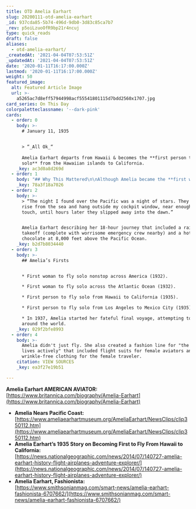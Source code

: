 ```yaml
---
title: OTD Amelia Earhart
slug: 20200111-otd-amelia-earhart
_id: 937cda85-5b74-496d-9db0-3d83c85ca7b7
_rev: p5oiLzuoOfR9bp21r4ncuj
type: quick_reads
draft: false
aliases:
  - otd-amelia-earhart/
_createdAt: '2021-04-04T07:53:51Z'
_updatedAt: '2021-04-04T07:53:51Z'
date: '2020-01-11T16:17:00.000Z'
lastmod: '2020-01-11T16:17:00.000Z'
weight: 50
featured_image:
  alt: Featured Article Image
  url: >-
    a5265ac7d8eff57944998acf55541801115d7bdd2560x1707.jpg
card_series: On This Day
colorpaletteclassname: '--dark-pink'
cards:
  - order: 0
    body: >-
      # January 11, 1935


      > “_All Ok_“  
        
      Amelia Earhart departs from Hawaii & becomes the **first person to fly
      solo** from the Hawaiian islands to California.
    _key: ac3d0a8d269d
  - order: 1
    body: "## Why This Mattered\n\nAlthough Amelia became the **first woman to fly solo across the Atlantic just year’s earlier,\_**becoming\_the **first person** to fly solo from Honolulu to Oakland, CA was arguably a far greater accomplishment.\n\nIt’s a longer trip, with more time over the water, and greater risk to the pilot."
    _key: 78a3f18a7026
  - order: 2
    body: >-
      > “The night I found over the Pacific was a night of stars. They seemed to
      rise from the sea and hang outside my cockpit window, near enough to
      touch, until hours later they slipped away into the dawn.”


      Amelia Earhart describing her 18-hour journey that included a rainy
      takeoff (complete with worrisome emergency crew nearby) and a hot
      chocolate at 8,000 feet above the Pacific Ocean.
    _key: b2d7b8034440
  - order: 3
    body: >-
      ## Amelia’s Firsts


      * First woman to fly solo nonstop across America (1932).

      * First woman to fly solo across the Atlantic Ocean (1932).

      * First person to fly solo from Hawaii to California (1935).

      * First person to fly solo from Los Angeles to Mexico City (1935).

      * In 1937, Amelia started her fateful final voyage, attempting to fly
      around the world.
    _key: 029f2bfe8993
  - order: 4
    body: >-
      Amelia didn't just fly. She also created a fashion line for "the woman who
      lives actively" that included flight suits for female aviators and
      wrinkle-free clothing for the female traveler.
    citation: VIEW SOURCES
    _key: ea3f27e19b51

---
```

**Amelia Earhart AMERICAN AVIATOR:**  
[https://www.britannica.com/biography/Amelia-Earhart](https://www.britannica.com/biography/Amelia-Earhart)

* **Amelia Nears Pacific Coast:**  
[https://www.ameliaearhartmuseum.org/AmeliaEarhart/NewsClips/clip350112.htm](https://www.ameliaearhartmuseum.org/AmeliaEarhart/NewsClips/clip350112.htm)
* **Amelia Earhart’s 1935 Story on Becoming First to Fly From Hawaii to California:**  
[https://news.nationalgeographic.com/news/2014/07/140727-amelia-earhart-history-flight-airplanes-adventure-explorer/](https://news.nationalgeographic.com/news/2014/07/140727-amelia-earhart-history-flight-airplanes-adventure-explorer/)
* **Amelia Earhart, Fashionista:**  
[https://www.smithsonianmag.com/smart-news/amelia-earhart-fashionista-6707662/](https://www.smithsonianmag.com/smart-news/amelia-earhart-fashionista-6707662/)